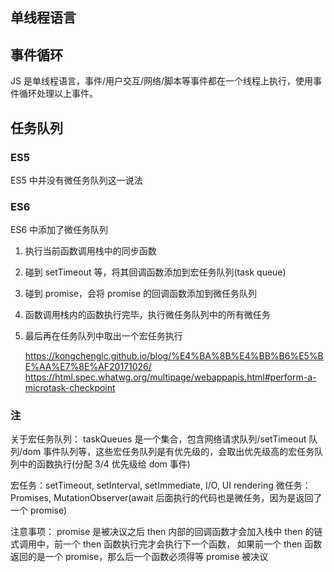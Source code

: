 <!-- @format -->

## 单线程语言

## 事件循环

JS 是单线程语言，事件/用户交互/网络/脚本等事件都在一个线程上执行，使用事件循环处理以上事件。

## 任务队列

### ES5

ES5 中并没有微任务队列这一说法

### ES6

ES6 中添加了微任务队列

1. 执行当前函数调用栈中的同步函数
2. 碰到 setTimeout 等，将其回调函数添加到宏任务队列(task queue)
3. 碰到 promise，会将 promise 的回调函数添加到微任务队列
4. 函数调用栈内的函数执行完毕，执行微任务队列中的所有微任务
5. 最后再在任务队列中取出一个宏任务执行

   https://kongchenglc.github.io/blog/%E4%BA%8B%E4%BB%B6%E5%BE%AA%E7%8E%AF20171026/
   https://html.spec.whatwg.org/multipage/webappapis.html#perform-a-microtask-checkpoint

### 注

关于宏任务队列：
taskQueues 是一个集合，包含网络请求队列/setTimeout 队列/dom 事件队列等，这些宏任务队列是有优先级的，会取出优先级高的宏任务队列中的函数执行(分配 3/4 优先级给 dom 事件)

宏任务：setTimeout, setInterval, setImmediate, I/O, UI rendering
微任务： Promises, MutationObserver(await 后面执行的代码也是微任务，因为是返回了一个 promise)

注意事项：
promise 是被决议之后 then 内部的回调函数才会加入栈中
then 的链式调用中，前一个 then 函数执行完才会执行下一个函数，
如果前一个 then 函数返回的是一个 promise，那么后一个函数必须得等 promise 被决议

<!-- https://jakearchibald.com/2015/tasks-microtasks-queues-and-schedules/ -->
